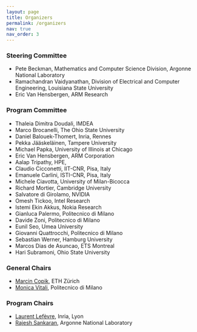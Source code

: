 ```yaml
---
layout: page
title: Organizers
permalink: /organizers
nav: true
nav_order: 3
---
```


### Steering Committee

* Pete Beckman, Mathematics and Computer Science Division, Argonne National Laboratory
* Ramachandran Vaidyanathan, Division of Electrical and Computer Engineering, Louisiana State University
* Eric Van Hensbergen, ARM Research

### Program Committee

* Thaleia Dimitra Doudali, IMDEA
* Marco Brocanelli, The Ohio State University 
* Daniel Balouek-Thomert, Inria, Rennes
* Pekka Jääskeläinen, Tampere University
* Michael Papka, University of Illinois at Chicago
* Eric Van Hensbergen, ARM Corporation
* Aalap Tripathy, HPE, 
* Claudio Cicconetti, IIT-CNR, Pisa, Italy
* Emanuele Carlini, ISTI-CNR, Pisa, Italy
* Michele Ciavotta, University of Milan-Bicocca
* Richard Mortier, Cambridge University
* Salvatore di Girolamo, NVIDIA
* Omesh Tickoo, Intel Research
* Istemi Ekin Akkus, Nokia Research
* Gianluca Palermo, Politecnico di Milano
* Davide Zoni, Politecnico di Milano
* Eunil Seo, Umea University
* Giovanni Quattrocchi, Politecnico di Milano
* Sebastian Werner, Hamburg University
* Marcos Dias de Asuncao, ETS Montreal
* Hari Subramoni, Ohio State University

### General Chairs
* <a href="https://mcopik.github.io/">Marcin Copik</a>, ETH Zürich
* <a href="https://vitali.faculty.polimi.it/?lang=en">Monica Vitali</a>, Politecnico di Milano

### Program Chairs
* <a href="https://perso.ens-lyon.fr/laurent.lefevre/">Laurent Lefèvre</a>,  Inria, Lyon
* <a href="https://www.mcs.anl.gov/~rajesh">Rajesh Sankaran</a>, Argonne National Laboratory
